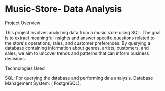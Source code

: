# Music-Store- Data Analysis


Project Overview

This project involves analyzing data from a music store using SQL. The goal is to extract meaningful insights and answer specific questions related to the store's operations, sales, and customer preferences. By querying a database containing information about genres, artists, customers, and sales, we aim to uncover trends and patterns that can inform business decisions.

Technologies Used

SQL: For querying the database and performing data analysis.
Database Management System: ( PostgreSQL).


